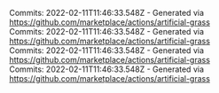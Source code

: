 Commits: 2022-02-11T11:46:33.548Z - Generated via https://github.com/marketplace/actions/artificial-grass
<br>
Commits: 2022-02-11T11:46:33.548Z - Generated via https://github.com/marketplace/actions/artificial-grass
<br>
Commits: 2022-02-11T11:46:33.548Z - Generated via https://github.com/marketplace/actions/artificial-grass
<br>
Commits: 2022-02-11T11:46:33.548Z - Generated via https://github.com/marketplace/actions/artificial-grass
<br>
